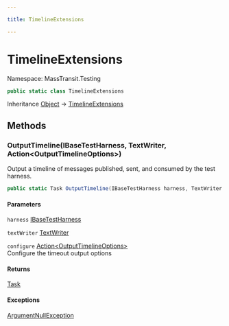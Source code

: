 ```yaml
---

title: TimelineExtensions

---
```


# TimelineExtensions

Namespace: MassTransit.Testing

```csharp
public static class TimelineExtensions
```

Inheritance [Object](https://learn.microsoft.com/en-us/dotnet/api/system.object) → [TimelineExtensions](../masstransit-testing/timelineextensions)

## Methods

### **OutputTimeline(IBaseTestHarness, TextWriter, Action\<OutputTimelineOptions\>)**

Output a timeline of messages published, sent, and consumed by the test harness.

```csharp
public static Task OutputTimeline(IBaseTestHarness harness, TextWriter textWriter, Action<OutputTimelineOptions> configure)
```

#### Parameters

`harness` [IBaseTestHarness](../masstransit-testing/ibasetestharness)<br/>

`textWriter` [TextWriter](https://learn.microsoft.com/en-us/dotnet/api/system.io.textwriter)<br/>

`configure` [Action\<OutputTimelineOptions\>](https://learn.microsoft.com/en-us/dotnet/api/system.action-1)<br/>
Configure the timeout output options

#### Returns

[Task](https://learn.microsoft.com/en-us/dotnet/api/system.threading.tasks.task)<br/>

#### Exceptions

[ArgumentNullException](https://learn.microsoft.com/en-us/dotnet/api/system.argumentnullexception)<br/>
